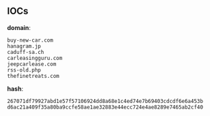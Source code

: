
## IOCs

__domain__:

```text
buy-new-car.com
hanagram.jp
caduff-sa.ch
carleasingguru.com
jeepcarlease.com
rss-old.php
thefinetreats.com
```
__hash__:

```text
267071df79927abd1e57f57106924dd8a68e1c4ed74e7b69403cdcdf6e6a453b
d6ac21a409f35a80ba9ccfe58ae1ae32883e44ecc724e4ae8289e7465ab2cf40
```